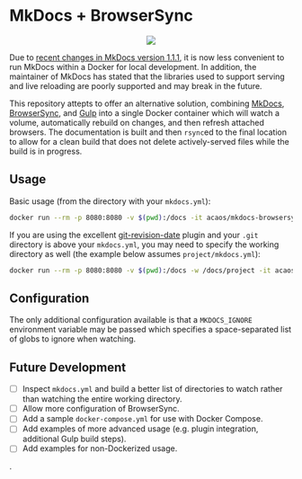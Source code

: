 # MkDocs + BrowserSync

<p align="center">
  <a href="https://hub.docker.com/r/acaos/mkdocs-browsersync">
    <img src="https://img.shields.io/docker/automated/acaos/mkdocs-browsersync">
  </a>
</p>

Due to [recent changes in MkDocs version 1.1.1](https://github.com/mkdocs/mkdocs/issues/2108), it is now less convenient to run MkDocs within a Docker for local development. In addition, the maintainer of MkDocs has stated that the libraries used to support serving and live reloading are poorly supported and may break in the future.

This repository attepts to offer an alternative solution, combining [MkDocs](https://github.com/mkdocs/mkdocs), [BrowserSync](https://github.com/BrowserSync/browser-sync), and [Gulp](https://github.com/gulpjs/gulp) into a single Docker container which will watch a volume, automatically rebuild on changes, and then refresh attached browsers. The documentation is built and then `rsync`ed to the final location to allow for a clean build that does not delete actively-served files while the build is in progress.

## Usage

Basic usage (from the directory with your `mkdocs.yml`):

```sh
docker run --rm -p 8080:8080 -v $(pwd):/docs -it acaos/mkdocs-browsersync:latest
```

If you are using the excellent [git-revision-date](https://github.com/zhaoterryy/mkdocs-git-revision-date-plugin) plugin and your `.git` directory is above your `mkdocs.yml`, you may need to specify the working directory as well (the example below assumes `project/mkdocs.yml`):

```sh
docker run --rm -p 8080:8080 -v $(pwd):/docs -w /docs/project -it acaos/mkdocs-browsersync:latest
```

## Configuration

The only additional configuration available is that a `MKDOCS_IGNORE` environment variable may be passed which specifies a space-separated list of globs to ignore when watching.

## Future Development

+ [ ] Inspect `mkdocs.yml` and build a better list of directories to watch rather than watching the entire working directory.
+ [ ] Allow more configuration of BrowserSync.
+ [ ] Add a sample `docker-compose.yml` for use with Docker Compose.
+ [ ] Add examples of more advanced usage (e.g. plugin integration, additional Gulp build steps).
+ [ ] Add examples for non-Dockerized usage.

.

